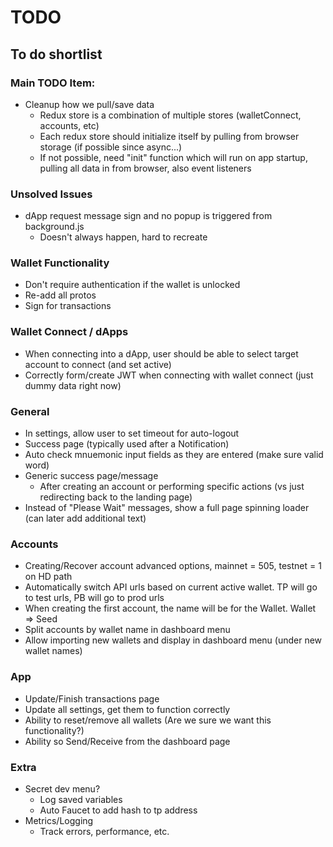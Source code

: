 # TODO
## To do shortlist

### Main TODO Item:
* Cleanup how we pull/save data
  - Redux store is a combination of multiple stores (walletConnect, accounts, etc)
  - Each redux store should initialize itself by pulling from browser storage (if possible since async...)
  - If not possible, need "init" function which will run on app startup, pulling all data in from browser, also event listeners

### Unsolved Issues
* dApp request message sign and no popup is triggered from background.js
  - Doesn't always happen, hard to recreate

### Wallet Functionality
* Don't require authentication if the wallet is unlocked
* Re-add all protos
* Sign for transactions

### Wallet Connect / dApps
* When connecting into a dApp, user should be able to select target account to connect (and set active)
* Correctly form/create JWT when connecting with wallet connect (just dummy data right now)

### General
* In settings, allow user to set timeout for auto-logout
* Success page (typically used after a Notification)
* Auto check mnuemonic input fields as they are entered (make sure valid word)
* Generic success page/message
  - After creating an account or performing specific actions (vs just redirecting back to the landing page)
* Instead of "Please Wait" messages, show a full page spinning loader (can later add additional text)

### Accounts
* Creating/Recover account advanced options, mainnet = 505, testnet = 1 on HD path
* Automatically switch API urls based on current active wallet.  TP will go to test urls, PB will go to prod urls
* When creating the first account, the name will be for the Wallet.  Wallet => Seed
* Split accounts by wallet name in dashboard menu
* Allow importing new wallets and display in dashboard menu (under new wallet names)

### App
* Update/Finish transactions page
* Update all settings, get them to function correctly
* Ability to reset/remove all wallets (Are we sure we want this functionality?)
* Ability so Send/Receive from the dashboard page

### Extra
* Secret dev menu?
  - Log saved variables
  - Auto Faucet to add hash to tp address
* Metrics/Logging
  - Track errors, performance, etc.